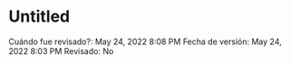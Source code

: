 # Untitled

Cuándo fue revisado?: May 24, 2022 8:08 PM
Fecha de versión: May 24, 2022 8:03 PM
Revisado: No